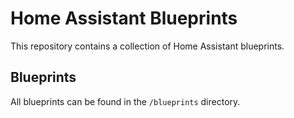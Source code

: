 # Home Assistant Blueprints

This repository contains a collection of Home Assistant blueprints.

## Blueprints

All blueprints can be found in the `/blueprints` directory.
